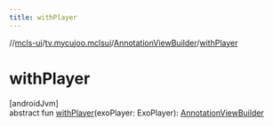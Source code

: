 ```yaml
---
title: withPlayer
---
```

//[mcls-ui](../../../index.html)/[tv.mycujoo.mclsui](../index.html)/[AnnotationViewBuilder](index.html)/[withPlayer](with-player.html)



# withPlayer



[androidJvm]\
abstract fun [withPlayer](with-player.html)(exoPlayer: ExoPlayer): [AnnotationViewBuilder](index.html)





